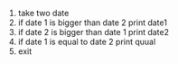 1. take two date
2. if date 1 is bigger than date 2 
    print date1
3. if date 2 is bigger than date 1
    print date2
4. if date 1 is equal to date 2 
    print quual
5. exit
